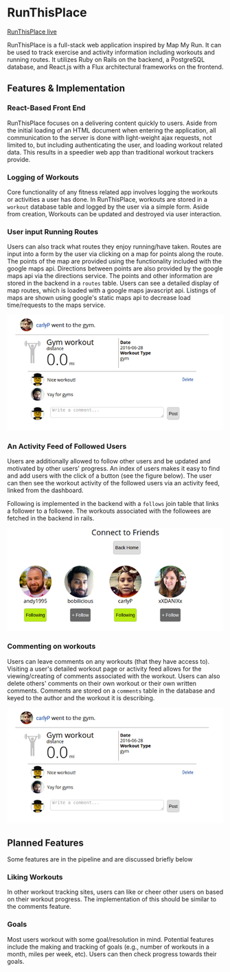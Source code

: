 # RunThisPlace

[RunThisPlace live][heroku]

[heroku]: https://runthisplace.xyz

RunThisPlace is a full-stack web application inspired by Map My Run. It can be used to track exercise and activity information including workouts and running routes. It utilizes Ruby on Rails on the backend, a PostgreSQL database, and React.js with a Flux architectural frameworks on the frontend.  

## Features & Implementation

### React-Based Front End
RunThisPlace focuses on a delivering content quickly to users. Aside from the initial loading of an HTML document when entering the application, all communication to the server is done with light-weight ajax requests, not limited to, but including authenticating the user, and loading workout related data. This results in a speedier web app than traditional workout trackers provide.


### Logging of Workouts

Core functionality of any fitness related app involves logging the workouts or activities a user has done. In RunThisPlace, workouts are stored in a `workout` database table and logged by the user via a simple form. Aside from creation, Workouts can be updated and destroyed via user interaction.


### User input Running Routes

Users can also track what routes they enjoy running/have taken. Routes are input into a form by the user via clicking on a map for points along the route. The points of the map are provided using the functionality included with the google maps api. Directions between points are also provided by the google maps api via the directions service. The points and other information are stored in the backend in a `routes` table.
Users can see a detailed display of map routes, which is loaded with a google maps javascript api. Listings of maps are shown using google's static maps api to decrease load time/requests to the maps  service.


![routeMaking]


### An Activity Feed of Followed Users

Users are additionally allowed to follow other users and be updated and motivated by other users' progress. An index of users makes it easy to find and add users with the click of a button (see the figure below). The user can then see the workout activity of the followed users via an activity feed, linked from the dashboard.

Following is implemented in the backend with a  `follows` join table that links a follower to a followee. The workouts associated with the followees are fetched in the backend in rails.

![following]


### Commenting on workouts

Users can leave comments on any workouts (that they have access to). Visiting a user's detailed workout page or  activity feed allows for the viewing/creating of comments associated with the workout. Users can also delete others' comments on their own workout or their own written comments. Comments are stored on a `comments` table in the database and keyed to the author and the workout it is describing.

![comment]


## Planned Features

Some features are in the pipeline and are discussed briefly below


### Liking Workouts

In other workout tracking sites, users can like or cheer other users on based on their workout progress. The implementation of this should be similar to the comments feature.


### Goals

Most users workout with some goal/resolution in mind. Potential features include the making and tracking of goals (e.g., number of workouts in a month, miles per week, etc). Users can then check progress towards their goals.




[following]: ./docs/following.png
[comment]: ./docs/comment.png
[routeMaking]: ./docs/comment.png
[workouts]: ./docs/comment.png
